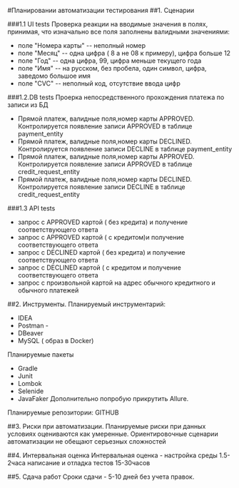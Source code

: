#Планировании автоматизации тестирования
##1. Cценарии

###1.1 UI tests
Проверка реакции на вводимые значения в полях, принимая, что изначально все поля заполнены валидными значениями:
- поле "Номера карты" -- неполный номер
- поле "Месяц" -- одна цифра ( 8 а не 08 к примеру), цифра больше 12
- поле "Год" -- одна цифра, 99, цифра меньше текущего года
- поле "Имя" -- на русском, без пробела, один символ, цифра, заведомо большое имя
- поле "CVC" -- неполный код, отсутствие ввода цифр

###1.2.DB tests
Проерка непосредственного прохождения платежа по записи из БД
- Прямой платеж, валидные поля,номер карты АPPROVED. Контролируется появление записи APPROVED в таблице payment_entity
- Прямой платеж, валидные поля,номер карты DECLINED. Контролируется появление записи DECLINE в таблице payment_entity
- Прямой платеж, валидные поля,номер карты АPPROVED. Контролируется появление записи APPROVED в таблице credit_request_entity
- Прямой платеж, валидные поля,номер карты DECLINED. Контролируется появление записи DECLINE в таблице credit_request_entity 

###1.3 API tests
- запрос c APPROVED картой ( без кредита) и получение соответствующего ответа
- запрос c APPROVED картой ( с кредитом)и получение соответствующего ответа
- запрос c DECLINED картой ( без кредита) и получение соответствующего ответа
- запрос c DECLINED картой ( с кредитом и получение соответствующего ответа
- запрос с произвольной картой на адрес обычного кредитного и обычного платежей
 
##2. Инструменты.
Планируемый инструментарий:
- IDEA 
- Postman -
- DBeaver
- MySQL ( образ в Docker)

Планируемые пакеты 
- Gradle
- Junit
- Lombok
- Selenide
- JavaFaker
Дополнительно попробую прикрутить Allure.

Планируемые репозитории: GITHUB

##3. Риски при автоматизации.
Планируемые риски при данных условиях оцениваются как умеренные. 
Ориентировочные сценарии автоматизации не обещают серьезных сложностей


##4. Интервальная оценка
Интервальная оценка - настройка среды 1.5-2часа
написание и отладка тестов 15-30часов

##5. Сдача работ
Сроки сдачи - 5-10 дней без учета правок. 
